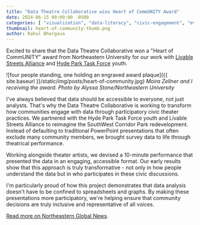 ```yaml
---
title: "Data Theatre Collaborative wins Heart of CommUNITY Award" 
date: 2024-06-15 00:09:00 -0500
categories: [ "visualization", "data-literacy", "civic-engagement", "events" ]
thumbnail: heart-of-community-thumb.png
author: Rahul Bhargava
---
```


Excited to share that the Data Theatre Collaborative won a "Heart of CommUNITY" award from Northeastern University for our work with [Livable Streets Alliance](https://www.livablestreets.info) and [Hyde Park Task Force](https://www.hydesquare.org) youth.

![four people standing, one holding an engraved award plaque]({{ site.baseurl }}/static/img/posts/heart-of-community.jpg)
*Moira Zellner and I receiving the award. Photo by Alyssa Stone/Northeastern University*

I've always believed that data should be accessible to everyone, not just analysts. That's why the Data Theatre Collaborative is working to transform how communities engage with data through participatory civic theater practices. We partnered with the Hyde Park Task Force youth and Livable Streets Alliance to reimagine the SouthWest Corridor Park redevelopment. Instead of defaulting to traditional PowerPoint presentations that often exclude many community members, we brought survey data to life through theatrical performance.

Working alongside theater artists, we devised a 10-minute performance that presented the data in an engaging, accessible format. Our early results show that this approach is truly transformative - not only in how people understand the data but in who participates in these civic discussions.

I'm particularly proud of how this project demonstrates that data analysis doesn't have to be confined to spreadsheets and graphs. By making these presentations more participatory, we're helping ensure that community decisions are truly inclusive and representative of all voices.

[Read more on Northeastern Global News](https://news.northeastern.edu/2024/06/15/heart-of-community-awards/).

